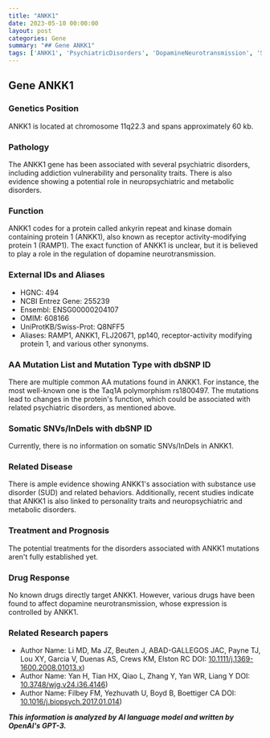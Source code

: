 ```yaml
---
title: "ANKK1"
date: 2023-05-10 00:00:00
layout: post
categories: Gene
summary: "## Gene ANKK1"
tags: ['ANKK1', 'PsychiatricDisorders', 'DopamineNeurotransmission', 'SubstanceUseDisorder', 'PersonalityTraits', 'MetabolicDisorders', 'DrugResponse', 'Mutation']
---
```


## Gene ANKK1

### Genetics Position
ANKK1 is located at chromosome 11q22.3 and spans approximately 60 kb.

### Pathology 
The ANKK1 gene has been associated with several psychiatric disorders, including addiction vulnerability and personality traits. There is also evidence showing a potential role in neuropsychiatric and metabolic disorders.

### Function
ANKK1 codes for a protein called ankyrin repeat and kinase domain containing protein 1 (ANKK1), also known as receptor activity-modifying protein 1 (RAMP1). The exact function of ANKK1 is unclear, but it is believed to play a role in the regulation of dopamine neurotransmission.

### External IDs and Aliases
- HGNC: 494
- NCBI Entrez Gene: 255239
- Ensembl: ENSG00000204107
- OMIM: 608166
- UniProtKB/Swiss-Prot: Q8NFF5
- Aliases: RAMP1, ANKK1, FLJ20671, pp140, receptor-activity modifying protein 1, and various other synonyms.

### AA Mutation List and Mutation Type with dbSNP ID
There are multiple common AA mutations found in ANKK1. For instance, the most well-known one is the Taq1A polymorphism rs1800497. The mutations lead to changes in the protein's function, which could be associated with related psychiatric disorders, as mentioned above. 

### Somatic SNVs/InDels with dbSNP ID
Currently, there is no information on somatic SNVs/InDels in ANKK1.

### Related Disease
There is ample evidence showing ANKK1's association with substance use disorder (SUD) and related behaviors. Additionally, recent studies indicate that ANKK1 is also linked to personality traits and neuropsychiatric and metabolic disorders.

### Treatment and Prognosis
The potential treatments for the disorders associated with ANKK1 mutations aren't fully established yet.

### Drug Response
No known drugs directly target ANKK1. However, various drugs have been found to affect dopamine neurotransmission, whose expression is controlled by ANKK1. 

### Related Research papers
- Author Name: Li MD, Ma JZ, Beuten J, ABAD-GALLEGOS JAC, Payne TJ, Lou XY, Garcia V, Duenas AS, Crews KM, Elston RC
DOI: [10.1111/j.1369-1600.2008.01013.x](https://doi.org/10.1111/j.1369-1600.2008.01013.x))
- Author Name: Yan H, Tian HX, Qiao L, Zhang Y, Yan WR, Liang Y
DOI: [10.3748/wjg.v24.i36.4146](https://dx.doi.org/10.3748%2Fwjg.v24.i36.4146))
- Author Name: Filbey FM, Yezhuvath U, Boyd B, Boettiger CA
DOI: [10.1016/j.biopsych.2017.01.014](https://doi.org/10.1016/j.biopsych.2017.01.014))

**_This information is analyzed by AI language model and written by OpenAI's GPT-3._**